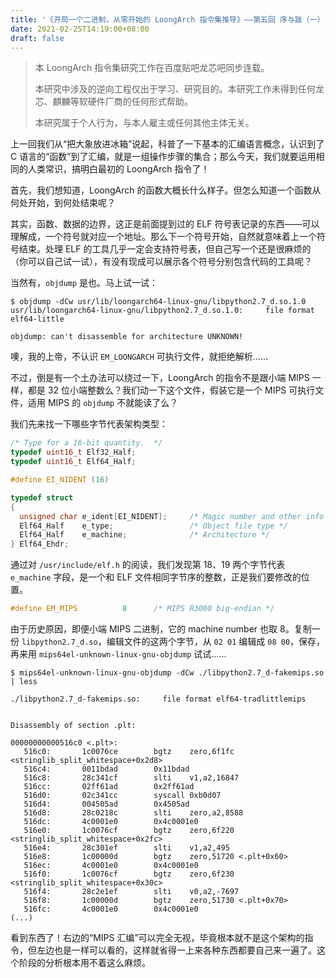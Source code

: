 ```yaml
---
title: '《开局一个二进制，从零开始的 LoongArch 指令集推导》——第五回 序与跋（一）'
date: 2021-02-25T14:19:00+08:00
draft: false
---
```


> 本 LoongArch 指令集研究工作在百度贴吧龙芯吧同步连载。
>
> 本研究中涉及的逆向工程仅出于学习、研究目的。本研究工作未得到任何龙芯、麒麟等软硬件厂商的任何形式帮助。
>
> 本研究属于个人行为，与本人雇主或任何其他主体无关。

上一回我们从“把大象放进冰箱”说起，科普了一下基本的汇编语言概念，认识到了 C 语言的“函数”到了汇编，就是一组操作步骤的集合；那么今天，我们就要运用相同的人类常识，搞明白最初的 LoongArch 指令了！

首先，我们想知道，LoongArch 的函数大概长什么样子。但怎么知道一个函数从何处开始，到何处结束呢？

其实，函数、数据的边界，这正是前面提到过的 ELF 符号表记录的东西——可以理解成，一个符号就对应一个地址。那么下一个符号开始，自然就意味着上一个符号结束。处理 ELF 的工具几乎一定会支持符号表，但自己写一个还是很麻烦的（你可以自己试一试），有没有现成可以展示各个符号分别包含代码的工具呢？

当然有，`objdump` 是也。马上试一试：

```plain
$ objdump -dCw usr/lib/loongarch64-linux-gnu/libpython2.7_d.so.1.0
usr/lib/loongarch64-linux-gnu/libpython2.7_d.so.1.0:     file format elf64-little

objdump: can't disassemble for architecture UNKNOWN!
```

噢，我的上帝，不认识 `EM_LOONGARCH` 可执行文件，就拒绝解析……

不过，倒是有一个土办法可以绕过一下，LoongArch 的指令不是跟小端 MIPS 一样，都是 32 位小端整数么？我们动一下这个文件，假装它是一个 MIPS 可执行文件，适用 MIPS 的 `objdump` 不就能读了么？

我们先来找一下哪些字节代表架构类型：

```c
/* Type for a 16-bit quantity.  */
typedef uint16_t Elf32_Half;
typedef uint16_t Elf64_Half;

#define EI_NIDENT (16)

typedef struct
{
  unsigned char e_ident[EI_NIDENT];     /* Magic number and other info */
  Elf64_Half    e_type;                 /* Object file type */
  Elf64_Half    e_machine;              /* Architecture */
} Elf64_Ehdr;
```

通过对 `/usr/include/elf.h` 的阅读，我们发现第 18、19 两个字节代表 `e_machine` 字段，是一个和 ELF 文件相同字节序的整数，正是我们要修改的位置。

```c
#define EM_MIPS          8      /* MIPS R3000 big-endian */
```

由于历史原因，即便小端 MIPS 二进制，它的 machine number 也取 8。复制一份 `libpython2.7_d.so`，编辑文件的这两个字节，从 `02 01` 编辑成 `08 00`，保存，再来用 `mips64el-unknown-linux-gnu-objdump` 试试……

```plain
$ mips64el-unknown-linux-gnu-objdump -dCw ./libpython2.7_d-fakemips.so | less

./libpython2.7_d-fakemips.so:     file format elf64-tradlittlemips


Disassembly of section .plt:

00000000000516c0 <.plt>:
   516c0:       1c0076ce        bgtz    zero,6f1fc <stringlib_split_whitespace+0x2d8>
   516c4:       0011bdad        0x11bdad
   516c8:       28c341cf        slti    v1,a2,16847
   516cc:       02ff61ad        0x2ff61ad
   516d0:       02c341cc        syscall 0xb0d07
   516d4:       004505ad        0x4505ad
   516d8:       28c0218c        slti    zero,a2,8588
   516dc:       4c0001e0        0x4c0001e0
   516e0:       1c0076cf        bgtz    zero,6f220 <stringlib_split_whitespace+0x2fc>
   516e4:       28c301ef        slti    v1,a2,495
   516e8:       1c00000d        bgtz    zero,51720 <.plt+0x60>
   516ec:       4c0001e0        0x4c0001e0
   516f0:       1c0076cf        bgtz    zero,6f230 <stringlib_split_whitespace+0x30c>
   516f4:       28c2e1ef        slti    v0,a2,-7697
   516f8:       1c00000d        bgtz    zero,51730 <.plt+0x70>
   516fc:       4c0001e0        0x4c0001e0
(...)
```

看到东西了！右边的“MIPS 汇编”可以完全无视，毕竟根本就不是这个架构的指令，但左边也是一样可以看的，这样就省得一上来各种东西都要自己来一遍了。这个阶段的分析根本用不着这么麻烦。
